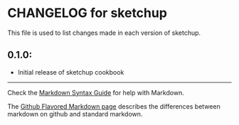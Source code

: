 # CHANGELOG for sketchup

This file is used to list changes made in each version of sketchup.

## 0.1.0:

* Initial release of sketchup cookbook

- - - 
Check the [Markdown Syntax Guide](http://daringfireball.net/projects/markdown/syntax) for help with Markdown.

The [Github Flavored Markdown page](http://github.github.com/github-flavored-markdown/) describes the differences between markdown on github and standard markdown.
